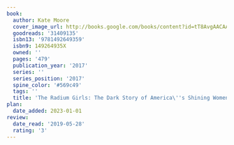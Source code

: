 ```yaml
---
book:
  author: Kate Moore
  cover_image_url: http://books.google.com/books/content?id=tT8AvgAACAAJ&printsec=frontcover&img=1&zoom=1&source=gbs_api
  goodreads: '31409135'
  isbn13: '9781492649359'
  isbn9: 149264935X
  owned: ''
  pages: '479'
  publication_year: '2017'
  series: ''
  series_position: '2017'
  spine_color: '#569c49'
  tags: ''
  title: 'The Radium Girls: The Dark Story of America\''s Shining Women'
plan:
  date_added: 2023-01-01
review:
  date_read: '2019-05-28'
  rating: '3'
---
```

